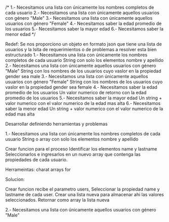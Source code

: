 /*
    1.- Necesitamos una lista con únicamente los nombres completos de cada usuario
    2.- Necesitamos una lista con únicamente aquellos usuarios con género "Male"
    3.- Necesitamos una lista con únicamente aquellos usuarios con género "Female"
    4.- Necesitamos saber la edad promedio de los usuarios
    5.- Necesitamos saber la mayor edad
    6.- Necesitamos saber la menor edad
*/

Redef:
Se nos proporciono un objeto en formato json que tiene una lista de usuarios y la lsita de requerimientos o de problemas a resolver esta bien estructurado
1.- Necesitamos una lista con únicamente los nombres completos de cada usuario
String con solo los elementos nombre y apellido
2.- Necesitamos una lista con únicamente aquellos usuarios con género "Male"
String con los nombres de los usuarios cuyo vaslor en la propiedad gender sea male
3.- Necesitamos una lista con únicamente aquellos usuarios con género "Female"
String con los nombres de los usuarios cuyo vaslor en la propiedad gender sea female
4.- Necesitamos saber la edad promedio de los usuarios
Un valor numerico de retorno con la edad promedio de los usuarios
5.- Necesitamos saber la mayor edad
Un string + valor numerico con el valor numerico de la edad mas alta
6.- Necesitamos saber la menor edad
Un string + valor numerico con el valor numerico de la edad mas alta

Desarrollar definiendo herramientas y problemas

1.- Necesitamos una lista con únicamente los nombres completos de cada usuario
String o array con solo los elementos nombre y apellido

Crear funcion para el proceso
Identificar los elementos name y lastname
Seleccionarlos e ingresarlos en un nuevo array que contenga las propiedades de cada usuario.

Herrameintas:
charat
arrays
for 

Solucion:

Crear funcion recibe el parametro users,
Seleccionar la propiedad name y lastname de cada user.
Crear una lista nueva para almacenar ahi las valores seleccionados.
Retornar como array la lista nueva


2.- Necesitamos una lista con únicamente aquellos usuarios con género "Male"
